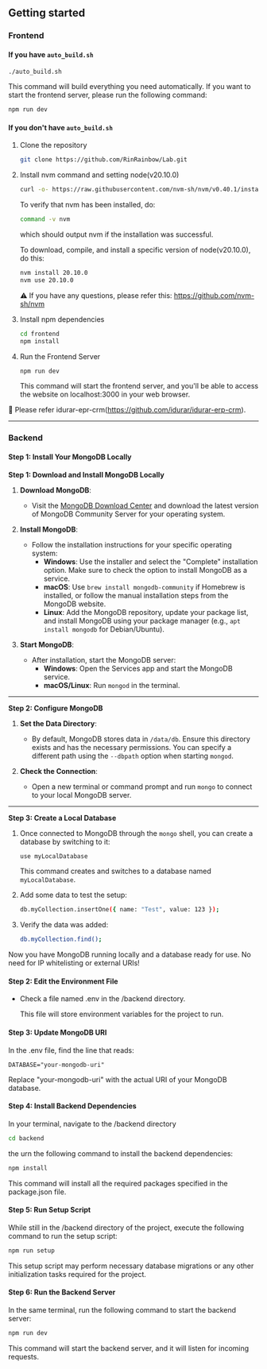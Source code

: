 ## Getting started

### Frontend
#### If you have `auto_build.sh`
  ```bash
  ./auto_build.sh
  ```
This command will build everything you need automatically. If you want to start the frontend server, please run the following command:
```bash
npm run dev
```

#### If you don't have `auto_build.sh`
1. Clone the repository
   ```bash
   git clone https://github.com/RinRainbow/Lab.git
   ```
   
2. Install nvm command and setting node(v20.10.0)
   ```bash
   curl -o- https://raw.githubusercontent.com/nvm-sh/nvm/v0.40.1/install.sh | bash
   ```
   To verify that nvm has been installed, do:
   ```bash
   command -v nvm
   ```
   which should output nvm if the installation was successful.
   
   To download, compile, and install a specific version of node(v20.10.0), do this:
   ```bash
   nvm install 20.10.0
   nvm use 20.10.0
   ```
   
   ⚠️ If you have any questions, please refer this: https://github.com/nvm-sh/nvm
   
3. Install npm dependencies
   ```bash
   cd frontend
   npm install
   ```
4. Run the Frontend Server
   ```bash
   npm run dev
   ```
   This command will start the frontend server, and you'll be able to access the website on localhost:3000 in your web browser.

🚨 Please refer idurar-epr-crm(https://github.com/idurar/idurar-erp-crm).

---

### Backend

#### Step 1: Install Your MongoDB Locally

**Step 1: Download and Install MongoDB Locally**  
1. **Download MongoDB**:  
   - Visit the [MongoDB Download Center](https://www.mongodb.com/try/download/community) and download the latest version of MongoDB Community Server for your operating system.

2. **Install MongoDB**:  
   - Follow the installation instructions for your specific operating system:  
     - **Windows**: Use the installer and select the "Complete" installation option. Make sure to check the option to install MongoDB as a service.  
     - **macOS**: Use `brew install mongodb-community` if Homebrew is installed, or follow the manual installation steps from the MongoDB website.  
     - **Linux**: Add the MongoDB repository, update your package list, and install MongoDB using your package manager (e.g., `apt install mongodb` for Debian/Ubuntu).  

3. **Start MongoDB**:  
   - After installation, start the MongoDB server:  
     - **Windows**: Open the Services app and start the MongoDB service.  
     - **macOS/Linux**: Run `mongod` in the terminal.  

---

**Step 2: Configure MongoDB**  
1. **Set the Data Directory**:  
   - By default, MongoDB stores data in `/data/db`. Ensure this directory exists and has the necessary permissions. You can specify a different path using the `--dbpath` option when starting `mongod`.

2. **Check the Connection**:  
   - Open a new terminal or command prompt and run `mongo` to connect to your local MongoDB server.

---

**Step 3: Create a Local Database**  
1. Once connected to MongoDB through the `mongo` shell, you can create a database by switching to it:  
   ```bash
   use myLocalDatabase
   ```
   This command creates and switches to a database named `myLocalDatabase`.

2. Add some data to test the setup:  
   ```bash
   db.myCollection.insertOne({ name: "Test", value: 123 });
   ```

3. Verify the data was added:  
   ```bash
   db.myCollection.find();
   ```

Now you have MongoDB running locally and a database ready for use. No need for IP whitelisting or external URIs!

#### Step 2: Edit the Environment File

- Check a file named .env in the /backend directory.

  This file will store environment variables for the project to run.

#### Step 3: Update MongoDB URI

In the .env file, find the line that reads:

`DATABASE="your-mongodb-uri"`

Replace "your-mongodb-uri" with the actual URI of your MongoDB database.

#### Step 4: Install Backend Dependencies

In your terminal, navigate to the /backend directory

```bash
cd backend
```

the urn the following command to install the backend dependencies:

```bash
npm install
```

This command will install all the required packages specified in the package.json file.

#### Step 5: Run Setup Script

While still in the /backend directory of the project, execute the following command to run the setup script:

```bash
npm run setup
```

This setup script may perform necessary database migrations or any other initialization tasks required for the project.

#### Step 6: Run the Backend Server

In the same terminal, run the following command to start the backend server:

```bash
npm run dev
```

This command will start the backend server, and it will listen for incoming requests.
